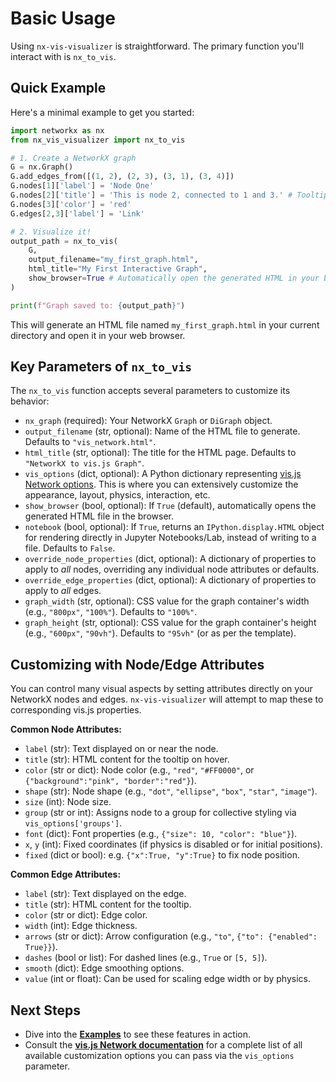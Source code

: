# Basic Usage

Using `nx-vis-visualizer` is straightforward. The primary function you'll interact with is `nx_to_vis`.

## Quick Example

Here's a minimal example to get you started:

```python
import networkx as nx
from nx_vis_visualizer import nx_to_vis

# 1. Create a NetworkX graph
G = nx.Graph()
G.add_edges_from([(1, 2), (2, 3), (3, 1), (3, 4)])
G.nodes[1]['label'] = 'Node One'
G.nodes[2]['title'] = 'This is node 2, connected to 1 and 3.' # Tooltip
G.nodes[3]['color'] = 'red'
G.edges[2,3]['label'] = 'Link'

# 2. Visualize it!
output_path = nx_to_vis(
    G,
    output_filename="my_first_graph.html",
    html_title="My First Interactive Graph",
    show_browser=True # Automatically open the generated HTML in your browser
)

print(f"Graph saved to: {output_path}")
```

This will generate an HTML file named `my_first_graph.html` in your current directory and open it in your web browser.

## Key Parameters of `nx_to_vis`

The `nx_to_vis` function accepts several parameters to customize its behavior:

* `nx_graph` (required): Your NetworkX `Graph` or `DiGraph` object.
* `output_filename` (str, optional): Name of the HTML file to generate. Defaults to `"vis_network.html"`.
* `html_title` (str, optional): The title for the HTML page. Defaults to `"NetworkX to vis.js Graph"`.
* `vis_options` (dict, optional): A Python dictionary representing [vis.js Network options](https://visjs.github.io/vis-network/docs/network/options.html). This is where you can extensively customize the appearance, layout, physics, interaction, etc.
* `show_browser` (bool, optional): If `True` (default), automatically opens the generated HTML file in the browser.
* `notebook` (bool, optional): If `True`, returns an `IPython.display.HTML` object for rendering directly in Jupyter Notebooks/Lab, instead of writing to a file. Defaults to `False`.
* `override_node_properties` (dict, optional): A dictionary of properties to apply to *all* nodes, overriding any individual node attributes or defaults.
* `override_edge_properties` (dict, optional): A dictionary of properties to apply to *all* edges.
* `graph_width` (str, optional): CSS value for the graph container's width (e.g., `"800px"`, `"100%"`). Defaults to `"100%"`.
* `graph_height` (str, optional): CSS value for the graph container's height (e.g., `"600px"`, `"90vh"`). Defaults to `"95vh"` (or as per the template).

## Customizing with Node/Edge Attributes

You can control many visual aspects by setting attributes directly on your NetworkX nodes and edges. `nx-vis-visualizer` will attempt to map these to corresponding vis.js properties.

**Common Node Attributes:**

* `label` (str): Text displayed on or near the node.
* `title` (str): HTML content for the tooltip on hover.
* `color` (str or dict): Node color (e.g., `"red"`, `"#FF0000"`, or `{"background":"pink", "border":"red"}`).
* `shape` (str): Node shape (e.g., `"dot"`, `"ellipse"`, `"box"`, `"star"`, `"image"`).
* `size` (int): Node size.
* `group` (str or int): Assigns node to a group for collective styling via `vis_options['groups']`.
* `font` (dict): Font properties (e.g., `{"size": 10, "color": "blue"}`).
* `x`, `y` (int): Fixed coordinates (if physics is disabled or for initial positions).
* `fixed` (dict or bool): e.g. `{"x":True, "y":True}` to fix node position.

**Common Edge Attributes:**

* `label` (str): Text displayed on the edge.
* `title` (str): HTML content for the tooltip.
* `color` (str or dict): Edge color.
* `width` (int): Edge thickness.
* `arrows` (str or dict): Arrow configuration (e.g., `"to"`, `{"to": {"enabled": True}}`).
* `dashes` (bool or list): For dashed lines (e.g., `True` or `[5, 5]`).
* `smooth` (dict): Edge smoothing options.
* `value` (int or float): Can be used for scaling edge width or by physics.

## Next Steps

* Dive into the **[Examples](./examples/basic.md)** to see these features in action.
* Consult the **[vis.js Network documentation](https://visjs.github.io/vis-network/docs/network/)** for a complete list of all available customization options you can pass via the `vis_options` parameter.
